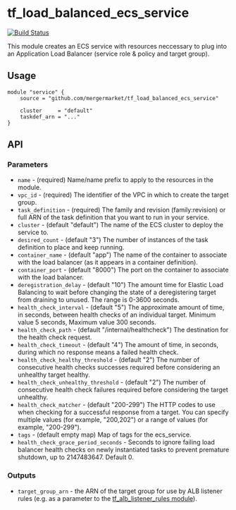 # tf\_load\_balanced\_ecs\_service

[![Build Status](https://travis-ci.org/mergermarket/tf_load_balanced_ecs_service.svg?branch=master)](https://travis-ci.org/mergermarket/tf_load_balanced_ecs_service)

This module creates an ECS service with resources neccessary to plug into an Application Load Balancer (service role & policy and target group).

## Usage

    module "service" {
        source = "github.com/mergermarket/tf_load_balanced_ecs_service"
        
        cluster     = "default"
        taskdef_arn = "..."
    }

## API

### Parameters

* `name` - (required) Name/name prefix to apply to the resources in the module.
* `vpc_id` - (required) The identifier of the VPC in which to create the target group.
* `task_definition` - (required) The family and revision (family:revision) or full ARN of the task definition that you want to run in your service.
* `cluster` - (default "default") The name of the ECS cluster to deploy the service to. 
* `desired_count` - (default "3") The number of instances of the task definition to place and keep running.
* `container_name` - (default "app") The name of the container to associate with the load balancer (as it appears in a container definition). 
* `container_port` - (default "8000") The port on the container to associate with the load balancer. 
* `deregistration_delay` - (default "10") The amount time for Elastic Load Balancing to wait before changing the state of a deregistering target from draining to unused. The range is 0-3600 seconds.
* `health_check_interval` - (default "5") The approximate amount of time, in seconds, between health checks of an individual target. Minimum value 5 seconds, Maximum value 300 seconds.
* `health_check_path` - (default "/internal/healthcheck") The destination for the health check request. 
* `health_check_timeout` - (default "4") The amount of time, in seconds, during which no response means a failed health check.
* `health_check_healthy_threshold` - (default "2") The number of consecutive health checks successes required before considering an unhealthy target healthy.
* `health_check_unhealthy_threshold` - (default "2") The number of consecutive health check failures required before considering the target unhealthy.
* `health_check_matcher` - (default "200-299") The HTTP codes to use when checking for a successful response from a target. You can specify multiple values (for example, "200,202") or a range of values (for example, "200-299").
* `tags` - (default empty map) Map of tags for the ecs_service.
* `health_check_grace_period_seconds` - Seconds to ignore failing load balancer health checks on newly instantiated tasks to prevent premature shutdown, up to 2147483647. Default 0.

### Outputs

* `target_group_arn` - the ARN of the target group for use by ALB listener rules (e.g. as a parameter to the [tf_alb_listener_rules module](https://github.com/mergermarket/tf_alb_listener_rules)).
